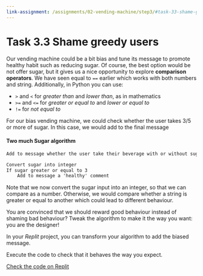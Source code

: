 ```yaml
---
link-assignment: /assignments/02-vending-machine/step3/#task-33-shame-greedy-users
---
```


# Task 3.3 Shame greedy users

Our vending machine could be a bit bias and tune its message to promote healthy habit such as reducing sugar. Of course, the best option would be not offer sugar, but it gives us a nice opportunity to explore **comparison operators**. We have seen equal to `==` earlier which works with both numbers and string. Additionally, in Python you can use:

* `>` and `<` for _greater than_ and _lower than_, as in mathematics
* `>=` and `<=` for _greater or equal to_ and _lower or equal to_
* `!=` for _not equal to_

For our bias vending machine, we could check whether the user takes 3/5 or more of sugar. In this case, we would add to the final message

#### Two much Sugar algorithm

```markdown
Add to message whether the user take their beverage with or without sugar

Convert sugar into integer
If sugar greater or equal to 3
    Add to message a 'healthy' comment
```

Note that we now convert the sugar input into an integer, so that we can compare as a number. Otherwise, we would compare whether a string is greater or equal to another which could lead to different behaviour.

You are convinced that we should reward good behaviour instead of shaming bad behaviour? Tweak the algorithm to make it the way you want: you are the designer!

In your _Replit_ project, you can transform your algorithm to add the biased message.

Execute the code to check that it behaves the way you expect.

[Check the code on Replit](https://repl.it/@IO1075/02-vending-machine-step3-3)